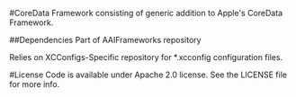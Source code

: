 #CoreData
Framework consisting of generic addition to Apple's CoreData Framework.

##Dependencies
Part of AAIFrameworks repository

Relies on XCConfigs-Specific repository for *.xcconfig configuration files.

#License
Code is available under Apache 2.0 license. See the LICENSE file for more info.
